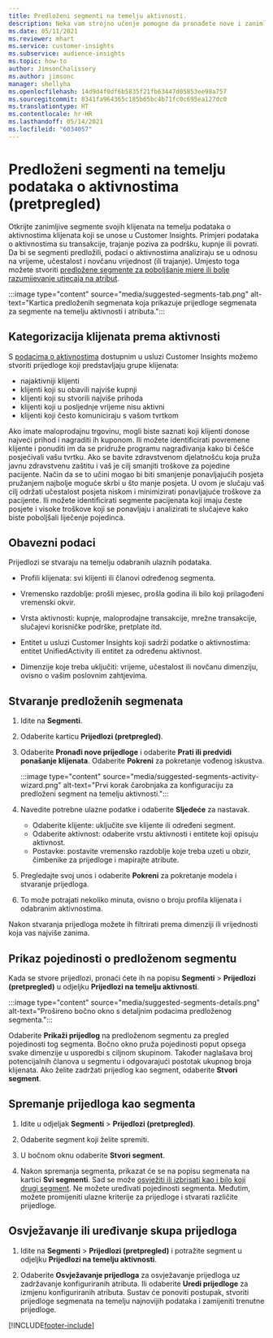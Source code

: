 ```yaml
---
title: Predloženi segmenti na temelju aktivnosti.
description: Neka vam strojno učenje pomogne da pronađete nove i zanimljive segmente na temelju aktivnosti klijenata.
ms.date: 05/11/2021
ms.reviewer: mhart
ms.service: customer-insights
ms.subservice: audience-insights
ms.topic: how-to
author: JimsonChalissery
ms.author: jimsonc
manager: shellyha
ms.openlocfilehash: 14d9d4f0df6b5835f21fb63447d05853ee98a757
ms.sourcegitcommit: 8341fa964365c185b65bc4b71fc0c695ea127dc0
ms.translationtype: HT
ms.contentlocale: hr-HR
ms.lasthandoff: 05/14/2021
ms.locfileid: "6034057"
---
```

# <a name="suggested-segments-based-on-activity-data-preview"></a>Predloženi segmenti na temelju podataka o aktivnostima (pretpregled)

Otkrijte zanimljive segmente svojih klijenata na temelju podataka o aktivnostima klijenata koji se unose u Customer Insights. Primjeri podataka o aktivnostima su transakcije, trajanje poziva za podršku, kupnje ili povrati. Da bi se segmenti predložili, podaci o aktivnostima analiziraju se u odnosu na vrijeme, učestalost i novčanu vrijednost (ili trajanje). Umjesto toga možete stvoriti [predložene segmente za poboljšanje mjere ili bolje razumijevanje utjecaja na atribut](suggested-segments.md).

:::image type="content" source="media/suggested-segments-tab.png" alt-text="Kartica predloženih segmenata koja prikazuje prijedloge segmenata za segmente na temelju aktivnosti i atributa.":::

## <a name="categorize-customers-by-activity"></a>Kategorizacija klijenata prema aktivnosti

S [podacima o aktivnostima](activities.md) dostupnim u usluzi Customer Insights možemo stvoriti prijedloge koji predstavljaju grupe klijenata:

- najaktivniji klijenti 
- klijenti koji su obavili najviše kupnji 
- klijenti koji su stvorili najviše prihoda 
- klijenti koji u posljednje vrijeme nisu aktivni 
- klijenti koji često komuniciraju s vašom tvrtkom  

Ako imate maloprodajnu trgovinu, mogli biste saznati koji klijenti donose najveći prihod i nagraditi ih kuponom. Ili možete identificirati povremene klijente i ponuditi im da se pridruže programu nagrađivanja kako bi češće posjećivali vašu tvrtku.
Ako se bavite zdravstvenom djelatnošću koja pruža javnu zdravstvenu zaštitu i vaš je cilj smanjiti troškove za pojedine pacijente. Način da se to učini mogao bi biti smanjenje ponavljajućih posjeta pružanjem najbolje moguće skrbi u što manje posjeta. U ovom je slučaju vaš cilj održati učestalost posjeta niskom i minimizirati ponavljajuće troškove za pacijente. Ili možete identificirati segmente pacijenata koji imaju česte posjete i visoke troškove koji se ponavljaju i analizirati te slučajeve kako biste poboljšali liječenje pojedinca. 

## <a name="required-data"></a>Obavezni podaci

Prijedlozi se stvaraju na temelju odabranih ulaznih podataka. 

- Profili klijenata: svi klijenti ili članovi određenog segmenta. 

- Vremensko razdoblje: prošli mjesec, prošla godina ili bilo koji prilagođeni vremenski okvir.

- Vrsta aktivnosti: kupnje, maloprodajne transakcije, mrežne transakcije, slučajevi korisničke podrške, pretplate itd.  

- Entitet u usluzi Customer Insights koji sadrži podatke o aktivnostima: entitet UnifiedActivity ili entitet za određenu aktivnost. 

- Dimenzije koje treba uključiti: vrijeme, učestalost ili novčanu dimenziju, ovisno o vašim poslovnim zahtjevima.

## <a name="generate-suggested-segments"></a>Stvaranje predloženih segmenata

1. Idite na **Segmenti**.

1. Odaberite karticu **Prijedlozi (pretpregled)**.

1. Odaberite **Pronađi nove prijedloge** i odaberite **Prati ili predvidi ponašanje klijenata**. Odaberite **Pokreni** za pokretanje vođenog iskustva.

   :::image type="content" source="media/suggested-segments-activity-wizard.png" alt-text="Prvi korak čarobnjaka za konfiguraciju za predloženi segment na temelju aktivnosti.":::

1. Navedite potrebne ulazne podatke i odaberite **Sljedeće** za nastavak.

   - Odaberite klijente: uključite sve klijente ili određeni segment.
   - Odaberite aktivnost: odaberite vrstu aktivnosti i entitete koji opisuju aktivnost.
   - Postavke: postavite vremensko razdoblje koje treba uzeti u obzir, čimbenike za prijedloge i mapirajte atribute.

1. Pregledajte svoj unos i odaberite **Pokreni** za pokretanje modela i stvaranje prijedloga.

1. To može potrajati nekoliko minuta, ovisno o broju profila klijenata i odabranim aktivnostima. 

Nakon stvaranja prijedloga možete ih filtrirati prema dimenziji ili vrijednosti koja vas najviše zanima. 

## <a name="view-details-of-a-suggested-segment"></a>Prikaz pojedinosti o predloženom segmentu

Kada se stvore prijedlozi, pronaći ćete ih na popisu **Segmenti** > **Prijedlozi (pretpregled)** u odjeljku **Prijedlozi na temelju aktivnosti**.

:::image type="content" source="media/suggested-segments-details.png" alt-text="Prošireno bočno okno s detaljnim podacima predloženog segmenta.":::

Odaberite **Prikaži prijedlog** na predloženom segmentu za pregled pojedinosti tog segmenta. Bočno okno pruža pojedinosti poput opsega svake dimenzije u usporedbi s ciljnom skupinom. Također naglašava broj potencijalnih članova u segmentu i odgovarajući postotak ukupnog broja klijenata. Ako želite zadržati prijedlog kao segment, odaberite **Stvori segment**.    

## <a name="save-a-suggestion-as-a-segment"></a>Spremanje prijedloga kao segmenta

1. Idite u odjeljak **Segmenti** > **Prijedlozi (pretpregled)**.

1. Odaberite segment koji želite spremiti. 

1. U bočnom oknu odaberite **Stvori segment**. 

1. Nakon spremanja segmenta, prikazat će se na popisu segmenata na kartici **Svi segmenti**. Sad se može [osvježiti ili izbrisati kao i bilo koji drugi segment](segments.md). Ne možete uređivati pojedinosti segmenta. Međutim, možete promijeniti ulazne kriterije za prijedloge i stvarati različite prijedloge.

## <a name="refresh-or-edit-a-set-of-suggestions"></a>Osvježavanje ili uređivanje skupa prijedloga

1. Idite na **Segmenti** > **Prijedlozi (pretpregled)** i potražite segment u odjeljku **Prijedlozi na temelju aktivnosti**.

1. Odaberite **Osvježavanje prijedloga** za osvježavanje prijedloga uz zadržavanje konfiguriranih atributa. Ili odaberite **Uredi prijedloge** za izmjenu konfiguriranih atributa. Sustav će ponoviti postupak, stvoriti prijedloge segmenata na temelju najnovijih podataka i zamijeniti trenutne prijedloge.

[!INCLUDE[footer-include](../includes/footer-banner.md)]
